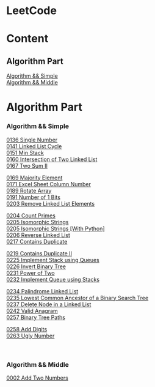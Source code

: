 # LeetCode

# Content
## Algorithm Part
[Algorithm &amp;&amp; Simple](#asimple)<br>
[Algorithm &amp;&amp; Middle](#amiddle)<br>


# Algorithm Part
### <span id="asimple">Algorithm && Simple </span>
<a href="./Algorithm/Simple/0136 Single Number">0136 Single Number</a><br>
<a href="./Algorithm/Simple/0141 Linked List Cycle">0141 Linked List Cycle</a><br>
<a href="./Algorithm/Simple/0151 Min Stack">0151 Min Stack</a><br>
<a href="./Algorithm/Simple/0160 Intersection of Two Linked List">0160 Intersection of Two Linked List</a><br>
<a href="./Algorithm/Simple/0167 Two Sum II">0167 Two Sum II</a><br>

<a href="./Algorithm/Simple/0169 Majority Element">0169 Majority Element</a><br>
<a href="./Algorithm/Simple/0171 Excel Sheet Column Number">0171 Excel Sheet Column Number</a><br>
<a href="./Algorithm/Simple/0189 Rotate Array">0189 Rotate Array</a><br>
<a href="./Algorithm/Simple/0191 Number of 1 Bits">0191 Number of 1 Bits</a><br>
<a href="./Algorithm/Simple/0203 Remove Linked List Elements">0203 Remove Linked List Elements</a><br>

<a href="./Algorithm/Simple/0204 Count Primes">0204 Count Primes</a><br>
<a href="./Algorithm/Simple/0205 Isomorphic Strings">0205 Isomorphic Strings</a><br>
<a href="./Algorithm/Simple/0205 Isomorphic Strings [With Python]">0205 Isomorphic Strings [With Python]</a><br>
<a href="./Algorithm/Simple/0206 Reverse Linked List">0206 Reverse Linked List</a><br>
<a href="./Algorithm/Simple/0217 Contains Duplicate">0217 Contains Duplicate</a><br>

<a href="./Algorithm/Simple/0219 Contains Duplicate II">0219 Contains Duplicate II</a><br>
<a href="./Algorithm/Simple/0225 Implement Stack using Queues">0225 Implement Stack using Queues</a><br>
<a href="./Algorithm/Simple/0226 Invert Binary Tree">0226 Invert Binary Tree</a><br>
<a href="./Algorithm/Simple/0231 Power of Two">0231 Power of Two</a><br>
<a href="./Algorithm/Simple/0232 Implement Queue using Stacks">0232 Implement Queue using Stacks</a><br>

<a href="./Algorithm/Simple/0234 Palindrome Linked List">0234 Palindrome Linked List</a><br>
<a href="./Algorithm/Simple/0235 Lowest Common Ancestor of a Binary Search Tree">0235 Lowest Common Ancestor of a Binary Search Tree</a><br>
<a href="./Algorithm/Simple/0237 Delete Node in a Linked List">0237 Delete Node in a Linked List</a><br>
<a href="./Algorithm/Simple/0242 Valid Anagram">0242 Valid Anagram</a><br>
<a href="./Algorithm/Simple/0257 Binary Tree Paths">0257 Binary Tree Paths</a><br>

<a href="./Algorithm/Simple/0258 Add Digits">0258 Add Digits</a><br>
<a href="./Algorithm/Simple/0263 Ugly Number">0263 Ugly Number</a><br>
<a href="./Algorithm/Simple/"></a><br>
<a href="./Algorithm/Simple/"></a><br>


### <span id="amiddle">Algorithm && Middle</span>
<a href="./Algorithm/Middle/0002 Add Two Numbers">0002 Add Two Numbers</a><br>
<a href="./Algorithm/Middle/"></a><br>
<a href="./Algorithm/Middle/"></a><br>
